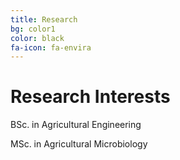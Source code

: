 ```yaml
---
title: Research
bg: color1
color: black
fa-icon: fa-envira
---
```


# Research Interests

<p> BSc. in Agricultural Engineering </p>
<p> MSc. in Agricultural Microbiology </p>